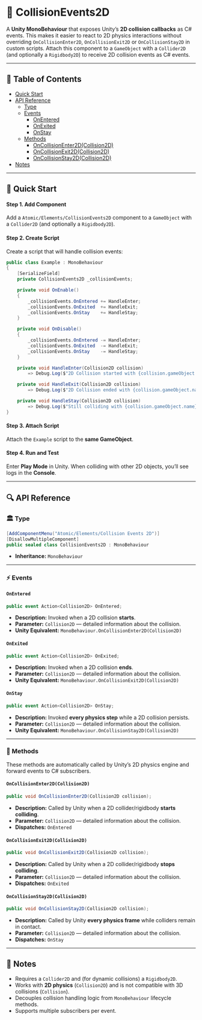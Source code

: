# 🧩 CollisionEvents2D

A **Unity MonoBehaviour** that exposes Unity’s **2D collision callbacks** as C# events. This makes it
easier to react to 2D physics interactions without overriding `OnCollisionEnter2D`, `OnCollisionExit2D` or
`OnCollisionStay2D` in custom scripts. Attach this component to a `GameObject` with a `Collider2D` (and optionally a
`Rigidbody2D`) to receive 2D collision events as C# events.

---

## 📑 Table of Contents

- [Quick Start](#-quick-start)
- [API Reference](#-api-reference)
    - [Type](#-type)
    - [Events](#-events)
        - [OnEntered](#onentered)
        - [OnExited](#onexited)
        - [OnStay](#onstay)
    - [Methods](#-methods)
        - [OnCollisionEnter2D(Collision2D)](#oncollisionenter2dcollision2d)
        - [OnCollisionExit2D(Collision2D)](#oncollisionexit2dcollision2d)
        - [OnCollisionStay2D(Collision2D)](#oncollisionstay2dcollision2d)
- [Notes](#-notes)
---

## 🚀 Quick Start

#### Step 1. Add Component

Add a `Atomic/Elements/CollisionEvents2D` component to a `GameObject` with a `Collider2D` (and optionally a `Rigidbody2D`).

#### Step 2. Create Script

Create a script that will handle collision events:

```csharp
public class Example : MonoBehaviour
{
    [SerializeField]
    private CollisionEvents2D _collisionEvents;

    private void OnEnable()
    {
        _collisionEvents.OnEntered += HandleEnter;
        _collisionEvents.OnExited  += HandleExit;
        _collisionEvents.OnStay    += HandleStay;
    }

    private void OnDisable()
    {
        _collisionEvents.OnEntered -= HandleEnter;
        _collisionEvents.OnExited  -= HandleExit;
        _collisionEvents.OnStay    -= HandleStay;
    }

    private void HandleEnter(Collision2D collision)
        => Debug.Log($"2D Collision started with {collision.gameObject.name}");

    private void HandleExit(Collision2D collision)
        => Debug.Log($"2D Collision ended with {collision.gameObject.name}");

    private void HandleStay(Collision2D collision)
        => Debug.Log($"Still colliding with {collision.gameObject.name}");
}
```

#### Step 3. Attach Script

Attach the `Example` script to the **same GameObject**.

#### Step 4. Run and Test

Enter **Play Mode** in Unity. When colliding with other 2D objects, you’ll see logs in the **Console**.

---

## 🔍 API Reference

### 🏛️ Type <div id="-type"></div>

```csharp
[AddComponentMenu("Atomic/Elements/Collision Events 2D")]
[DisallowMultipleComponent]
public sealed class CollisionEvents2D : MonoBehaviour
```

- **Inheritance:** `MonoBehaviour`

---

### ⚡ Events

#### `OnEntered`

```csharp
public event Action<Collision2D> OnEntered;
```

- **Description:** Invoked when a 2D collision **starts**.
- **Parameter:** `Collision2D` — detailed information about the collision.
- **Unity Equivalent:** `MonoBehaviour.OnCollisionEnter2D(Collision2D)`

#### `OnExited`

```csharp
public event Action<Collision2D> OnExited;
```

- **Description:** Invoked when a 2D collision **ends**.
- **Parameter:** `Collision2D` — detailed information about the collision.
- **Unity Equivalent:** `MonoBehaviour.OnCollisionExit2D(Collision2D)`

#### `OnStay`

```csharp
public event Action<Collision2D> OnStay;
```

- **Description:** Invoked **every physics step** while a 2D collision persists.
- **Parameter:** `Collision2D` — detailed information about the collision.
- **Unity Equivalent:** `MonoBehaviour.OnCollisionStay2D(Collision2D)`

---

### 🏹 Methods

These methods are automatically called by Unity’s 2D physics engine and forward events to C# subscribers.

#### `OnCollisionEnter2D(Collision2D)`

```csharp
public void OnCollisionEnter2D(Collision2D collision);
```

- **Description:** Called by Unity when a 2D collider/rigidbody **starts colliding**.
- **Parameter:** `Collision2D` — detailed information about the collision.
- **Dispatches:** `OnEntered`

#### `OnCollisionExit2D(Collision2D)`

```csharp
public void OnCollisionExit2D(Collision2D collision);
```

- **Description:** Called by Unity when a 2D collider/rigidbody **stops colliding**.
- **Parameter:** `Collision2D` — detailed information about the collision.
- **Dispatches:** `OnExited`

#### `OnCollisionStay2D(Collision2D)`

```csharp
public void OnCollisionStay2D(Collision2D collision);
```

- **Description:** Called by Unity **every physics frame** while colliders remain in contact.
- **Parameter:** `Collision2D` — detailed information about the collision.
- **Dispatches:** `OnStay`

---

## 📝 Notes

- Requires a `Collider2D` and (for dynamic collisions) a `Rigidbody2D`.
- Works with **2D physics** (`Collision2D`) and is not compatible with 3D collisions (`Collision`).
- Decouples collision handling logic from `MonoBehaviour` lifecycle methods.
- Supports multiple subscribers per event.